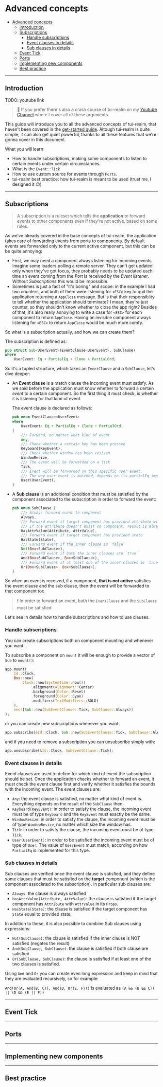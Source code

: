 # Advanced concepts

- [Advanced concepts](#advanced-concepts)
  - [Introduction](#introduction)
  - [Subscriptions](#subscriptions)
    - [Handle subscriptions](#handle-subscriptions)
    - [Event clauses in details](#event-clauses-in-details)
    - [Sub clauses in details](#sub-clauses-in-details)
  - [Event Tick](#event-tick)
  - [Ports](#ports)
  - [Implementing new components](#implementing-new-components)
  - [Best practice](#best-practice)

---

## Introduction

TODO: youtube link
> 👀 If you prefer there's also a crash course of tui-realm on my [Youtube Channel]() where I cover all of these arguments

This guide will introduce you to all the advanced concepts of tui-realm, that haven't been covered in the [get-started guide](get-started.md). Altough tui-realm is quite simple, it can also get quiet powerful, thanks to all these features that we're gonna cover in this document.

What you will learn:

- How to handle subscriptions, making some components to listen to certain events under certain circumstances.
- What is the `Event::Tick`
- How to use custom source for events through `Ports`.
- tui-realm best practice: how tui-realm is meant to be used (trust me, I designed it 😉)

---

## Subscriptions

> A subscription is a ruleset which tells the **application** to forward events to other components even if they're not active, based on some rules.

As we've already covered in the base concepts of tui-realm, the application takes care of forwarding events from ports to components.
By default events are forwarded only to the current active component, but this can be be quite annoying:

- First, we may need a component always listening for incoming events. Imagine some loaders polling a remote server. They can't get updated only when they've got focus, they probably needs to be updated each time an event coming from the *Port* is received by the *Event listener*. Without *Subscriptions* this would be impossible.
- Sometimes is just a fact of "it's boring" and scope: in the example I had two counters, and both of them were listening for `<ESC>` key to quit the application returning a `AppClose` message. But is that their responsiblity to tell whether the application should terminate? I mean, they're just counter, so they shouldn't know whether to close the app right? Besides of that, it's also really annoying to write a case for `<ESC>` for each component to return `AppClose`. Having an invisible component always listening for `<ESC>` to return `AppClose` would be much more comfy.

So what is a subscription actually, and how we can create them?

The subscription is defined as:

```rust
pub struct Sub<UserEvent>(EventClause<UserEvent>, SubClause)
where
    UserEvent: Eq + PartialEq + Clone + PartialOrd;
```

So it's a tupled structure, which takes an `EventClause` and a `SubClause`, let's dive deeper:

- An **Event clause** is a match clause the incoming event must satisfy. As we said before the application must know whether to forward a certain *event* to a certain component. So the first thing it must check, is whether it is listening for that kind of event.

    The event clause is declared as follows:

    ```rust
    pub enum EventClause<UserEvent>
    where
        UserEvent: Eq + PartialEq + Clone + PartialOrd,
    {
        /// Forward, no matter what kind of event
        Any,
        /// Check whether a certain key has been pressed
        Keyboard(KeyEvent),
        /// Check whether window has been resized
        WindowResize,
        /// The event will be forwarded on a tick
        Tick,
        /// Event will be forwarded on this specific user event.
        /// The way user event is matched, depends on its partialEq implementation
        User(UserEvent),
    }
    ```

- A **Sub clause** is an additional condition that must be satisfied by the component associated to the subscription in order to forward the event:

    ```rust
    pub enum SubClause {
        /// Always forward event to component
        Always,
        /// Forward event if target component has provided attribute with the provided value
        /// If the attribute doesn't exist on component, result is always `false`.
        HasAttrValue(Attribute, AttrValue),
        /// Forward event if target component has provided state
        HasState(State),
        /// Forward event if the inner clause is `false`
        Not(Box<SubClause>),
        /// Forward event if both the inner clauses are `true`
        And(Box<SubClause>, Box<SubClause>),
        /// Forward event if at least one of the inner clauses is `true`
        Or(Box<SubClause>, Box<SubClause>),
    }
    ```

So when an event is received, if a component, **that is not active** satisfies the event clause and the sub clause, then the event will be forwarded to that component too.

> ❗ In order to forward an event, both the `EventClause` and the `SubClause` must be satisfied

Let's see in details how to handle subscriptions and how to use clauses.

### Handle subscriptions

You can create subscriptions both on component mounting and whenever you want.

To subscribe a component on `mount` it will be enough to provide a vector of `Sub` to `mount()`:

```rust
app.mount(
    Id::Clock,
    Box::new(
        Clock::new(SystemTime::now())
            .alignment(Alignment::Center)
            .background(Color::Reset)
            .foreground(Color::Cyan)
            .modifiers(TextModifiers::BOLD)
    ),
    vec![Sub::new(SubEventClause::Tick, SubClause::Always)]
);
```

or you can create new subscriptions whenever you want:

```rust
app.subscribe(&Id::Clock, Sub::new(SubEventClause::Tick, SubClause::Always));
```

and if you need to remove a subscription you can unsubscribe simply with:

```rust
app.unsubscribe(&Id::Clock, SubEventClause::Tick);
```

### Event clauses in details

Event clauses are used to define for which kind of event the subscription should be set.
Once the application checks whether to forward an event, it must check the event clause first and verify whether it satisfies the bounds with the incoming event. The event clauses are:

- `Any`: the event clause is satisfied, no matter what kind of event is. Everything depends on the result of the `SubClause` then.
- `Keyboard(KeyEvent)`: in order to satisfy the clause, the incoming event must be of type `Keyboard` and the `KeyEvent` must exactly be the same.
- `WindowResize`: in order to satisfy the clause, the incoming event must be of type `WindowResize`, no matter which size the window has.
- `Tick`: in order to satisfy the clause, the incoming event must be of type `Tick`.
- `User(UserEvent)`: in order to be satisfied the incoming event must be of type of `User`. The value of `UserEvent` must match, according on how `PartialEq` is implemented for this type.

### Sub clauses in details

Sub clauses are verified once the event clause is satisfied, and they define some clauses that must be satisfied on the **target** component (which is the component associated to the subscription).
In particular sub clauses are:

- `Always`: the clause is always satisfied
- `HasAttrValue(Attribute, AttrValue)`: the clause is satisfied if the target component has `Attribute` with `AttrValue` in its `Props`.
- `HasState(State)`: the clause is satisfied if the target component has `State` equal to provided state.

In addition to these, it is also possible to combine Sub clauses using expressions:

- `Not(SubClause)`: the clause is satisfied if the inner clause is NOT satisfied (negates the result)
- `And(SubClause, SubClause)`: the clause is satisfied if both clause are satisfied
- `Or(SubClause, SubClause)`: the clause is satisfied if at least one of the two clauses is satisfied.

Using `And` and `Or` you can create even long expression and keep in mind that they are evaluated recursively, so for example:

`And(Or(A, And(B, C)), And(D, Or(E, F)))` is evaluated as `(A && (B && C)) || (D && (E || F))`

---

## Event Tick

---

## Ports

---

## Implementing new components

---

## Best practice
